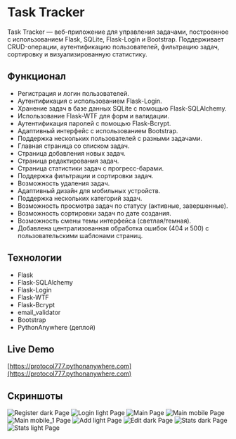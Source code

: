 # Task Tracker

Task Tracker — веб-приложение для управления задачами, построенное с использованием Flask, SQLite, Flask-Login и Bootstrap. Поддерживает CRUD-операции, аутентификацию пользователей, фильтрацию задач, сортировку и визуализированную статистику.

## Функционал
- Регистрация и логин пользователей.
- Аутентификация с использованием Flask-Login.
- Хранение задач в базе данных SQLite с помощью Flask-SQLAlchemy.
- Использование Flask-WTF для форм и валидации.
- Аутентификация паролей с помощью Flask-Bcrypt.
- Адаптивный интерфейс с использованием Bootstrap.
- Поддержка нескольких пользователей с разными задачами.
- Главная страница со списком задач.
- Страница добавления новых задач.
- Страница редактирования задач.
- Страница статистики задач с прогресс-барами.
- Поддержка фильтрации и сортировки задач.
- Возможность удаления задач.
- Адаптивный дизайн для мобильных устройств.
- Поддержка нескольких категорий задач.
- Возможность просмотра задач по статусу (активные, завершенные).
- Возможность сортировки задач по дате создания.
- Возможность смены темы интерфейса (светлая/темная).
- Добавлена централизованная обработка ошибок (404 и 500) с пользовательскими шаблонами страниц.



## Технологии
- Flask
- Flask-SQLAlchemy
- Flask-Login
- Flask-WTF
- Flask-Bcrypt
- email_validator
- Bootstrap
- PythonAnywhere (деплой)

## Live Demo
[https://protocol777.pythonanywhere.com](https://protocol777.pythonanywhere.com)

## Скриншоты
![Register dark Page](screenshots/register_dark.png)
![Login light Page](screenshots/login_light.png)
![Main Page](screenshots/main.png)
![Main mobile Page](screenshots/main_mobile.png)
![Main mobile_1 Page](screenshots/main_mobile_1.png)
![Add light Page](screenshots/add_light.png)
![Edit dark Page](screenshots/edit_dark.png)
![Stats dark Page](screenshots/stats_dark.png)
![Stats light Page](screenshots/error_404.png)